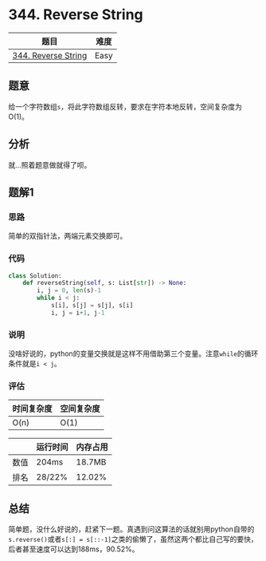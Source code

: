 # 344. Reverse String

| 题目 | 难度 |
| ---- | ---- |
| [344. Reverse String](https://leetcode.com/problems/reverse-string/) | Easy |

## 题意

给一个字符数组`s`，将此字符数组反转，要求在字符本地反转，空间复杂度为O(1)。

## 分析

就...照着题意做就得了呗。

## 题解1

### 思路

简单的双指针法，两端元素交换即可。

### 代码

```python
class Solution:
    def reverseString(self, s: List[str]) -> None:
        i, j = 0, len(s)-1
        while i < j:
            s[i], s[j] = s[j], s[i]
            i, j = i+1, j-1
```

### 说明

没啥好说的，python的变量交换就是这样不用借助第三个变量。注意`while`的循环条件就是`i < j`。

### 评估

| 时间复杂度 | 空间复杂度 |
| ---- | ---- |
| O(n) | O(1) |

| | 运行时间 | 内存占用 |
| ---- | ---- | ---- |
| 数值 | 204ms | 18.7MB |
| 排名 | 28/22% | 12.02% |

## 总结

简单题，没什么好说的，赶紧下一题。真遇到问这算法的话就别用python自带的`s.reverse()`或者`s[:] = s[::-1]`之类的偷懒了，虽然这两个都比自己写的要快，后者甚至速度可以达到188ms，90.52%。
